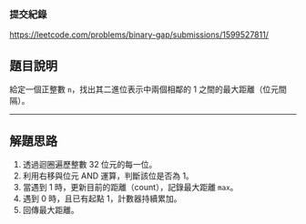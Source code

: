 ### 提交紀錄  
https://leetcode.com/problems/binary-gap/submissions/1599527811/

## 題目說明  

給定一個正整數 `n`，找出其二進位表示中兩個相鄰的 1 之間的最大距離（位元間隔）。

---

## 解題思路  

1. 透過迴圈遍歷整數 32 位元的每一位。  
2. 利用右移與位元 AND 運算，判斷該位是否為 1。  
3. 當遇到 1 時，更新目前的距離（count），記錄最大距離 `max`。  
4. 遇到 0 時，且已有起點 1，計數器持續累加。  
5. 回傳最大距離。

   
